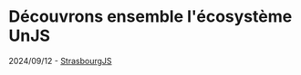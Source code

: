 # Découvrons ensemble l'écosystème UnJS

2024/09/12 - [StrasbourgJS](https://https://strasbourgjs.org/)
